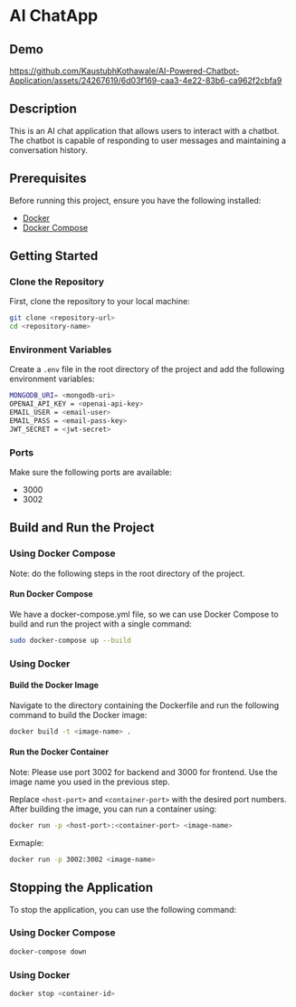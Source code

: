 # AI ChatApp
## Demo

https://github.com/KaustubhKothawale/AI-Powered-Chatbot-Application/assets/24267619/6d03f169-caa3-4e22-83b6-ca962f2cbfa9





## Description
This is an AI chat application that allows users to interact with a chatbot. The chatbot is capable of responding to user messages and maintaining a conversation history.

## Prerequisites
Before running this project, ensure you have the following installed:
- [Docker](https://docs.docker.com/get-docker/)
- [Docker Compose](https://docs.docker.com/compose/install/)

## Getting Started

### Clone the Repository
First, clone the repository to your local machine:
```bash
git clone <repository-url>
cd <repository-name>
```

### Environment Variables
Create a `.env` file in the root directory of the project and add the following environment variables:
```bash
MONGODB_URI= <mongodb-uri>
OPENAI_API_KEY = <openai-api-key>
EMAIL_USER = <email-user>
EMAIL_PASS = <email-pass-key>
JWT_SECRET = <jwt-secret>
```
### Ports
Make sure the following ports are available:
- 3000
- 3002

## Build and Run the Project
### Using Docker Compose
Note: do the following steps in the root directory of the project.
#### Run Docker Compose
We have a docker-compose.yml file, so we can use Docker Compose to build and run the project with a single command:
```bash
sudo docker-compose up --build
```

### Using Docker

#### Build the Docker Image
Navigate to the directory containing the Dockerfile and run the following command to build the Docker image:
```bash
docker build -t <image-name> .
```
#### Run the Docker Container
Note: Please use port 3002 for backend and 3000 for frontend. Use the image name you used in the previous step.

Replace `<host-port>` and `<container-port>` with the desired port numbers. 
After building the image, you can run a container using:
```bash
docker run -p <host-port>:<container-port> <image-name>
```
Exmaple:
```bash
docker run -p 3002:3002 <image-name>
```
## Stopping the Application

To stop the application, you can use the following command:
### Using Docker Compose
```bash 
docker-compose down
```
### Using Docker
```bash
docker stop <container-id>
```

